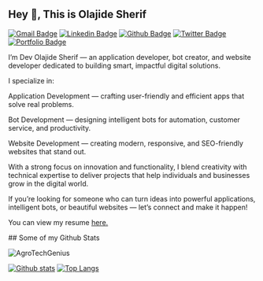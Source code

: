 ## Hey 👋, This is Olajide Sherif
[![Gmail Badge](https://img.shields.io/badge/-olajidesherif2@gmail.com-c14438?style=flat&logo=Gmail&logoColor=white&link=mailto:olajidesherif2@gmail.com)](mailto:olajidesherif2@gmail.com) 
[![Linkedin Badge](https://img.shields.io/badge/-https://Osunhive.name.ng-0072b1?style=flat&logo=Linkedin&logoColor=white&link=https://www.linkedin.com/in/https://Osunhive.name.ng/)](https://Osunhive.name.ng/) [![Github Badge](https://img.shields.io/badge/-AgroTechGenius-grey?style=flat&logo=github&logoColor=white&link=https://github.com/AgroTechGenius/)](https://www.github.com/AgroTechGenius/) [![Twitter Badge](https://img.shields.io/badge/-https://Osunhive.name.ng-00acee?style=flat&logo=twitter&logoColor=white&link=https://twitter.com/https://Osunhive.name.ng/)](https://Osunhive.name.ng/) [![Portfolio Badge](https://img.shields.io/badge/portfolio-web-blue?style=flat&link=https://Osunhive.name.ng/)](https://Osunhive.name.ng/) <p align='left'>I’m Dev Olajide Sherif — an application developer, bot creator, and website developer dedicated to building smart, impactful digital solutions.

I specialize in:

Application Development — crafting user-friendly and efficient apps that solve real problems.

Bot Development — designing intelligent bots for automation, customer service, and productivity.

Website Development — creating modern, responsive, and SEO-friendly websites that stand out.


With a strong focus on innovation and functionality, I blend creativity with technical expertise to deliver projects that help individuals and businesses grow in the digital world.

If you’re looking for someone who can turn ideas into powerful applications, intelligent bots, or beautiful websites — let’s connect and make it happen!


</p><p align='left'> You can view my resume <a href='https://Osunhive.name.ng ' target=_blank><u>here</u>.</a></p>
## Some of my Github Stats
<p align=left> <img src=https://komarev.com/ghpvc/?username=AgroTechGenius alt=AgroTechGenius /> </p>

[![Github stats](https://github-readme-stats.vercel.app/api?username=AgroTechGenius&show_icons=true&include_all_commits=true)](https://github.com/AgroTechGenius/github-readme-stats)
[![Top Langs](https://github-readme-stats.vercel.app/api/top-langs/?username=AgroTechGenius&layout=compact)](https://github.com/AgroTechGenius/github-readme-stats)
